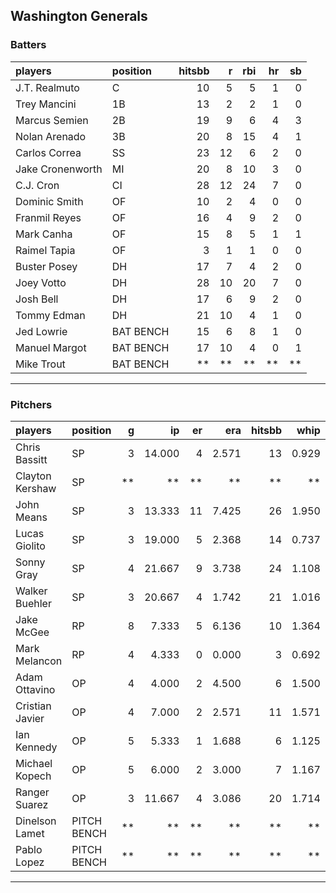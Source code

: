 ## Washington Generals

### Batters

 
|players          |position  | hitsbb|  r| rbi| hr| sb| 
|:----------------|:---------|------:|--:|---:|--:|--:| 
|J.T. Realmuto    |C         |     10|  5|   5|  1|  0| 
|Trey Mancini     |1B        |     13|  2|   2|  1|  0| 
|Marcus Semien    |2B        |     19|  9|   6|  4|  3| 
|Nolan Arenado    |3B        |     20|  8|  15|  4|  1| 
|Carlos Correa    |SS        |     23| 12|   6|  2|  0| 
|Jake Cronenworth |MI        |     20|  8|  10|  3|  0| 
|C.J. Cron        |CI        |     28| 12|  24|  7|  0| 
|Dominic Smith    |OF        |     10|  2|   4|  0|  0| 
|Franmil Reyes    |OF        |     16|  4|   9|  2|  0| 
|Mark Canha       |OF        |     15|  8|   5|  1|  1| 
|Raimel Tapia     |OF        |      3|  1|   1|  0|  0| 
|Buster Posey     |DH        |     17|  7|   4|  2|  0| 
|Joey Votto       |DH        |     28| 10|  20|  7|  0| 
|Josh Bell        |DH        |     17|  6|   9|  2|  0| 
|Tommy Edman      |DH        |     21| 10|   4|  1|  0| 
|Jed Lowrie       |BAT BENCH |     15|  6|   8|  1|  0| 
|Manuel Margot    |BAT BENCH |     17| 10|   4|  0|  1| 
|Mike Trout       |BAT BENCH |     **| **|  **| **| **| 

* * *

### Pitchers

 
|players         |position    |  g|     ip| er|   era| hitsbb|  whip| so|  w| sv| 
|:---------------|:-----------|--:|------:|--:|-----:|------:|-----:|--:|--:|--:| 
|Chris Bassitt   |SP          |  3| 14.000|  4| 2.571|     13| 0.929| 15|  1|  0| 
|Clayton Kershaw |SP          | **|     **| **|    **|     **|    **| **| **| **| 
|John Means      |SP          |  3| 13.333| 11| 7.425|     26| 1.950| 15|  0|  0| 
|Lucas Giolito   |SP          |  3| 19.000|  5| 2.368|     14| 0.737| 24|  1|  0| 
|Sonny Gray      |SP          |  4| 21.667|  9| 3.738|     24| 1.108| 22|  2|  0| 
|Walker Buehler  |SP          |  3| 20.667|  4| 1.742|     21| 1.016| 26|  2|  0| 
|Jake McGee      |RP          |  8|  7.333|  5| 6.136|     10| 1.364|  7|  0|  3| 
|Mark Melancon   |RP          |  4|  4.333|  0| 0.000|      3| 0.692|  7|  0|  2| 
|Adam Ottavino   |OP          |  4|  4.000|  2| 4.500|      6| 1.500|  1|  0|  1| 
|Cristian Javier |OP          |  4|  7.000|  2| 2.571|     11| 1.571|  8|  0|  1| 
|Ian Kennedy     |OP          |  5|  5.333|  1| 1.688|      6| 1.125|  6|  0|  4| 
|Michael Kopech  |OP          |  5|  6.000|  2| 3.000|      7| 1.167|  7|  0|  0| 
|Ranger Suarez   |OP          |  3| 11.667|  4| 3.086|     20| 1.714| 10|  0|  0| 
|Dinelson Lamet  |PITCH BENCH | **|     **| **|    **|     **|    **| **| **| **| 
|Pablo Lopez     |PITCH BENCH | **|     **| **|    **|     **|    **| **| **| **| 


* * *


